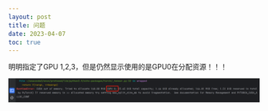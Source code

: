 ```yaml
---
layout: post
title: 问题
date: 2023-04-07
toc: true
---
```


明明指定了GPU 1,2,3，但是仍然显示使用的是GPU0在分配资源！！！

![](./images/多GPU并行训练/问题.png)